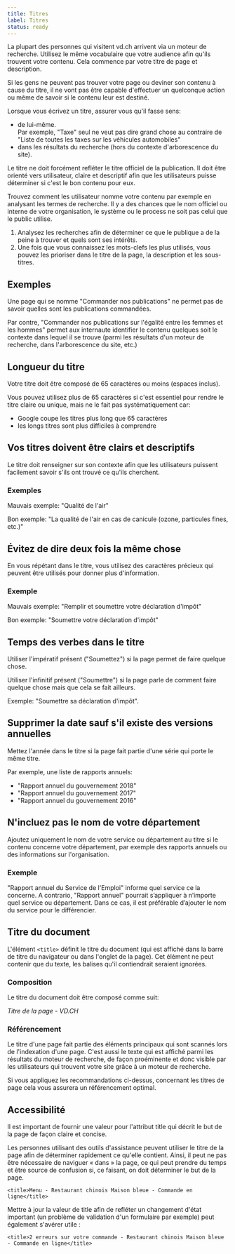 ```yaml
---
title: Titres
label: Titres
status: ready
---
```


La plupart des personnes qui visitent vd.ch arrivent via un moteur de recherche.
Utilisez le même vocabulaire que votre audience afin qu'ils trouvent votre
contenu. Cela commence par votre titre de page et description.

Si les gens ne peuvent pas trouver votre page ou deviner son contenu à cause du
titre, il ne vont pas être capable d'effectuer un quelconque action ou même de
savoir si le contenu leur est destiné.

Lorsque vous écrivez un titre, assurer vous qu'il fasse sens:

- de lui-même.  
  Par exemple, "Taxe" seul ne veut pas dire grand chose au contraire de "Liste
  de toutes les taxes sur les véhicules automobiles"
- dans les résultats du recherche (hors du contexte d'arborescence du site).

Le titre ne doit forcément refléter le titre officiel de la publication. Il doit
être orienté vers utilisateur, claire et descriptif afin que les utilisateurs
puisse déterminer si c'est le bon contenu pour eux.

Trouvez comment les utilisateur nomme votre contenu par exemple en analysant les
termes de recherche. Il y a des chances que le nom officiel ou interne de votre
organisation, le système ou le process ne soit pas celui que le public utilise.

1. Analysez les recherches afin de déterminer ce que le publique a de la peine à
   trouver et quels sont ses intérêts.
1. Une fois que vous connaissez les mots-clefs les plus utilisés, vous pouvez
   les prioriser dans le titre de la page, la description et les sous-titres.

## Exemples

Une page qui se nomme "Commander nos publications" ne permet pas de savoir
quelles sont les publications commandées.

Par contre, "Commander nos publications sur l'égalité entre les femmes et les
hommes" permet aux internaute identifier le contenu quelques soit le contexte
dans lequel il se trouve (parmi les résultats d'un moteur de recherche, dans
l'arborescence du site, etc.)

## Longueur du titre

Votre titre doit être composé de 65 caractères ou moins (espaces inclus).

Vous pouvez utilisez plus de 65 caractères si c'est essentiel pour rendre le
titre claire ou unique, mais ne le fait pas systématiquement car:

- Google coupe les titres plus long que 65 caractères
- les longs titres sont plus difficiles à comprendre

## Vos titres doivent être clairs et descriptifs

Le titre doit renseigner sur son contexte afin que les utilisateurs puissent
facilement savoir s'ils ont trouvé ce qu'ils cherchent.

### Exemples

Mauvais exemple: "Qualité de l'air"

Bon exemple: "La qualité de l'air en cas de canicule (ozone, particules fines,
etc.)"

## Évitez de dire deux fois la même chose

En vous répétant dans le titre, vous utilisez des caractères précieux qui
peuvent être utilisés pour donner plus d'information.

### Exemple

Mauvais exemple: "Remplir et soumettre votre déclaration d'impôt"

Bon exemple: "Soumettre votre déclaration d'impôt"

## Temps des verbes dans le titre

Utiliser l'impératif présent ("Soumettez") si la page permet de faire quelque
chose.

Utiliser l'infinitif présent ("Soumettre") si la page parle de comment faire
quelque chose mais que cela se fait ailleurs.

Exemple: "Soumettre sa déclaration d'impôt".

## Supprimer la date sauf s'il existe des versions annuelles

Mettez l'année dans le titre si la page fait partie d'une série qui porte le même titre.

Par exemple, une liste de rapports annuels:

- "Rapport annuel du gouvernement 2018"
- "Rapport annuel du gouvernement 2017"
- "Rapport annuel du gouvernement 2016"

## N'incluez pas le nom de votre département

Ajoutez uniquement le nom de votre service ou département au titre si le contenu concerne votre département, par exemple des rapports annuels ou des informations sur l'organisation.

### Exemple

"Rapport annuel du Service de l'Emploi" informe quel service ce la concerne. A
contrario, "Rapport annuel" pourrait s’appliquer à n’importe quel service ou
département.  Dans ce cas, il est préférable d’ajouter le nom du service pour le
différencier.

## Titre du document

L'élément `<title>` définit le titre du document (qui est affiché dans la barre
de titre du navigateur ou dans l'onglet de la page). Cet élément ne peut
contenir que du texte, les balises qu'il contiendrait seraient ignorées.

### Composition

Le titre du document doit être composé comme suit:

*Titre de la page - VD.CH*

### Référencement

Le titre d'une page fait partie des éléments principaux qui sont scannés lors de
l'indexation d'une page. C'est aussi le texte qui est affiché parmi les
résultats du moteur de recherche, de façon proéminente et donc visible par les
utilisateurs qui trouvent votre site grâce à un moteur de recherche.

Si vous appliquez les recommandations ci-dessus, concernant les titres de page
cela vous assurera un référencement optimal.

## Accessibilité

Il est important de fournir une valeur pour l'attribut title qui décrit le but
de la page de façon claire et concise.

Les personnes utilisant des outils d'assistance peuvent utiliser le titre de la
page afin de déterminer rapidement ce qu'elle contient. Ainsi, il peut ne pas
être nécessaire de naviguer « dans » la page, ce qui peut prendre du temps et
être source de confusion si, ce faisant, on doit déterminer le but de la page.

```
<title>Menu - Restaurant chinois Maison bleue - Commande en ligne</title>
```

Mettre à jour la valeur de title afin de refléter un changement d'état important
(un problème de validation d'un formulaire par exemple) peut également s'avérer
utile :

```
<title>2 erreurs sur votre commande - Restaurant chinois Maison bleue - Commande en ligne</title>
```
